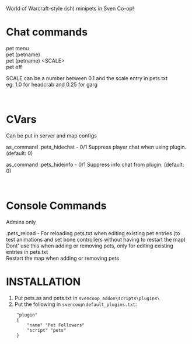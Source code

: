 World of Warcraft-style (ish) minipets in Sven Co-op!

# Chat commands
pet menu  
pet (petname)  
pet (petname) \<SCALE>  
pet off  

SCALE can be a number between 0.1 and the scale entry in pets.txt  
eg: 1.0 for headcrab and 0.25 for garg  

<BR>

# CVars
Can be put in server and map configs  

as_command .pets_hidechat - 0/1 Suppress player chat when using plugin. (default: 0)  

as_command .pets_hideinfo - 0/1 Suppress info chat from plugin. (default: 0)  

<BR>  


# Console Commands  
Admins only  

.pets_reload - For reloading pets.txt when editing existing pet entries (to test animations and set bone controllers without having to restart the map)  
Dont' use this when adding or removing pets, only for editing existing entries in pets.txt  
Restart the map when adding or removing pets  

# INSTALLATION  
1) Put pets.as and pets.txt in `svencoop_addon\scripts\plugins\`
2) Put the following in `svencoop\default_plugins.txt`:

```
    "plugin"
    {
        "name" "Pet Followers"
        "script" "pets"
    }
```
